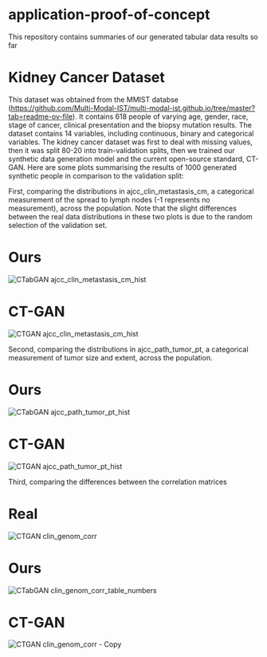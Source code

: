 # application-proof-of-concept
This repository contains summaries of our generated tabular data results so far

# Kidney Cancer Dataset 
This dataset was obtained from the MMIST databse (https://github.com/Multi-Modal-IST/multi-modal-ist.github.io/tree/master?tab=readme-ov-file). It contains 618 people of varying age, gender, race, stage of cancer, clinical presentation and the biopsy mutation results. The dataset contains 14 variables, including continuous, binary and categorical variables. 
The kidney cancer dataset was first to deal with missing values, then it was split 80-20 into train-validation splits, then we trained our synthetic data generation model and the current open-source standard, CT-GAN. Here are some plots summarising the results of 1000 generated synthetic people in comparison to the validation split:

First, comparing the distributions in ajcc_clin_metastasis_cm, a categorical measurement of the spread to lymph nodes (-1 represents no measurement), across the population. Note that the slight differences between the real data distributions in these two plots is due to the random selection of the validation set. 
# Ours
![CTabGAN ajcc_clin_metastasis_cm_hist](https://github.com/user-attachments/assets/34446b54-fc9c-4660-be10-d5a443cea810)
# CT-GAN
![CTGAN ajcc_clin_metastasis_cm_hist](https://github.com/user-attachments/assets/17c32b42-03ec-4c72-a682-47154c03f3fd)

Second, comparing the distributions in ajcc_path_tumor_pt, a categorical measurement of tumor size and extent, across the population. 
# Ours
![CTabGAN ajcc_path_tumor_pt_hist](https://github.com/user-attachments/assets/a1a8d5b0-3e35-4282-83b9-c0f5aa0ad7b9)
# CT-GAN
![CTGAN ajcc_path_tumor_pt_hist](https://github.com/user-attachments/assets/534499c8-6089-469a-8b0c-4d1f5fd1594d)

Third, comparing the differences between the correlation matrices 
# Real 
![CTGAN clin_genom_corr](https://github.com/user-attachments/assets/da5efd9d-bb18-474f-b291-1405d2fd5d5b)
# Ours 
![CTabGAN clin_genom_corr_table_numbers](https://github.com/user-attachments/assets/0731c1ef-df96-4043-b07a-e42fed62e5b0)
# CT-GAN
![CTGAN clin_genom_corr - Copy](https://github.com/user-attachments/assets/689985e9-ca71-48de-8e93-4da52c754100)



